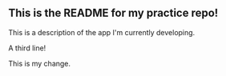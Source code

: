 ## This is the README for my practice repo!

This is a description of the app I'm currently developing.

A third line!

This is my change.